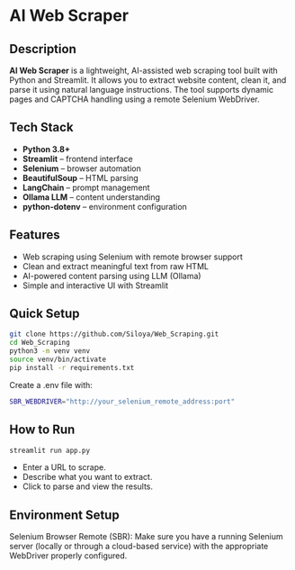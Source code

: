 # AI Web Scraper

## Description

**AI Web Scraper** is a lightweight, AI-assisted web scraping tool built with Python and Streamlit. It allows you to extract website content, clean it, and parse it using natural language instructions. The tool supports dynamic pages and CAPTCHA handling using a remote Selenium WebDriver.

## Tech Stack

- **Python 3.8+**
- **Streamlit** – frontend interface  
- **Selenium** – browser automation  
- **BeautifulSoup** – HTML parsing
- **LangChain** – prompt management  
- **Ollama LLM** – content understanding  
- **python-dotenv** – environment configuration
## Features

-  Web scraping using Selenium with remote browser support  
-  Clean and extract meaningful text from raw HTML  
-  AI-powered content parsing using LLM (Ollama)  
-  Simple and interactive UI with Streamlit


## Quick Setup

```bash
git clone https://github.com/Siloya/Web_Scraping.git
cd Web_Scraping
python3 -m venv venv
source venv/bin/activate
pip install -r requirements.txt
```
Create a .env file with:
```bash
SBR_WEBDRIVER="http://your_selenium_remote_address:port"
```
## How to Run
```bash
streamlit run app.py
```
- Enter a URL to scrape.
- Describe what you want to extract.
- Click to parse and view the results.
## Environment Setup
Selenium Browser Remote (SBR): Make sure you have a running Selenium server (locally or through a cloud-based service) with the appropriate WebDriver properly configured.
